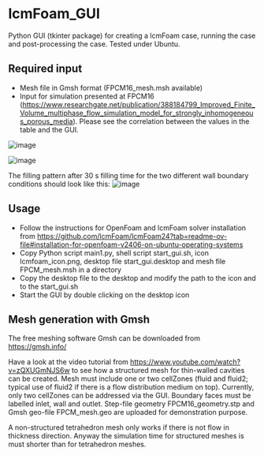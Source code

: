 # lcmFoam_GUI

Python GUI (tkinter package) for creating a lcmFoam case, running the case and post-processing the case.
Tested under Ubuntu.

## Required input
- Mesh file in Gmsh format (FPCM16_mesh.msh available)
- Input for simulation presented at FPCM16 (https://www.researchgate.net/publication/388184799_Improved_Finite_Volume_multiphase_flow_simulation_model_for_strongly_inhomogeneous_porous_media). Please see the correlation between the values in the table and the GUI.

![image](https://github.com/user-attachments/assets/d11f568d-5fb3-461a-b41c-584ba8b95eda)

![image](https://github.com/user-attachments/assets/f0e18c1b-2fec-4cf1-bf3d-c9abdee147af)

The filling pattern after 30 s filling time for the two different wall boundary conditions should look like this:
![image](https://github.com/user-attachments/assets/1a3ea238-bc08-4fc3-befb-2fb4a91bc5b0)



## Usage
- Follow the instructions for OpenFoam and lcmFoam solver installation from https://github.com/lcmFoam/lcmFoam24?tab=readme-ov-file#installation-for-openfoam-v2406-on-ubuntu-operating-systems 
- Copy Python script main1.py, shell script start_gui.sh, icon lcmfoam_icon.png, desktop file start_gui.desktop and mesh file FPCM_mesh.msh in a directory
- Copy the desktop file to the desktop and modify the path to the icon and to the start_gui.sh
- Start the GUI by double clicking on the desktop icon

## Mesh generation with Gmsh
The free meshing software Gmsh can be downloaded from https://gmsh.info/ 

Have a look at the video tutorial from https://www.youtube.com/watch?v=zQXUGmNJS6w to see how a structured mesh for thin-walled cavities can be created. Mesh must include one or two cellZones (fluid and fluid2; typical use of fluid2 if there is a flow distribution medium on top). Currently, only two cellZones can be addressed via the GUI. Boundary faces must be labelled inlet, wall and outlet. Step-file geometry FPCM16_geometry.stp and Gmsh geo-file FPCM_mesh.geo are uploaded for demonstration purpose.

A non-structured tetrahedron mesh only works if there is not flow in thickness direction. Anyway the simulation time for structured meshes is must shorter than for tetrahedron meshes.
